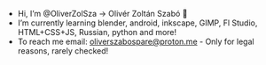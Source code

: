 - Hi, I’m @OliverZolSza -> Olivér Zoltán Szabó  👋
- I’m currently learning blender, android, inkscape, GIMP, Fl Studio, HTML+CSS+JS, Russian, python and more!
- To reach me email:  oliverszabospare@proton.me    -    Only for legal reasons, rarely checked!
